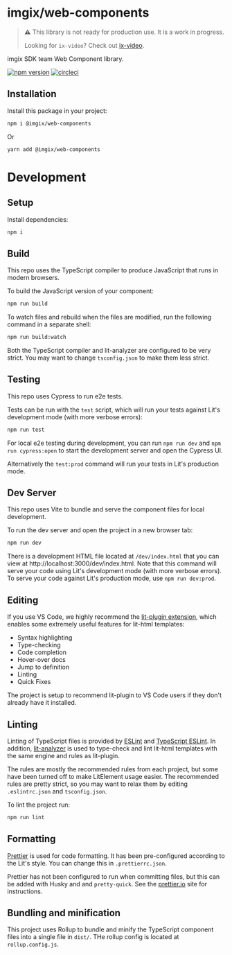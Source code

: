 # imgix/web-components

> ⚠️ This library is not ready for production use. It is a work in progress.
>
> Looking for `ix-video`? Check out [ix-video](https://github.com/imgix/ix-video).

imgix SDK team Web Component library.

[![npm version](https://img.shields.io/npm/v/@imgix/web-components.svg)](https://www.npmjs.com/package/@imgix/web-components)
[![circleci](https://circleci.com/gh/imgix/web-components/tree/next.svg?style=shield&circle-token=ae497a4aade0e744c31dc29c97b967a8011ef8af)](https://circleci.com/gh/imgix/web-components/?branch=next)

## Installation

Install this package in your project:

```bash
npm i @imgix/web-components
```

Or

```bash
yarn add @imgix/web-components
```

# Development

## Setup

Install dependencies:

```bash
npm i
```

## Build

This repo uses the TypeScript compiler to produce JavaScript that runs in modern browsers.

To build the JavaScript version of your component:

```bash
npm run build
```

To watch files and rebuild when the files are modified, run the following command in a separate shell:

```bash
npm run build:watch
```

Both the TypeScript compiler and lit-analyzer are configured to be very strict. You may want to change `tsconfig.json` to make them less strict.

## Testing

This repo uses Cypress to run e2e tests.

Tests can be run with the `test` script, which will run your tests against Lit's development mode (with more verbose errors):

```bash
npm run test
```

For local e2e testing during development, you can run `npm run dev` and `npm run cypress:open` to start the development server and open the Cypress UI.

Alternatively the `test:prod` command will run your tests in Lit's production mode.

## Dev Server

This repo uses Vite to bundle and serve the component files for local development.

To run the dev server and open the project in a new browser tab:

```bash
npm run dev
```

There is a development HTML file located at `/dev/index.html` that you can view at http://localhost:3000/dev/index.html. Note that this command will serve your code using Lit's development mode (with more verbose errors). To serve your code against Lit's production mode, use `npm run dev:prod`.

## Editing

If you use VS Code, we highly recommend the [lit-plugin extension](https://marketplace.visualstudio.com/items?itemName=runem.lit-plugin), which enables some extremely useful features for lit-html templates:

- Syntax highlighting
- Type-checking
- Code completion
- Hover-over docs
- Jump to definition
- Linting
- Quick Fixes

The project is setup to recommend lit-plugin to VS Code users if they don't already have it installed.

## Linting

Linting of TypeScript files is provided by [ESLint](eslint.org) and [TypeScript ESLint](https://github.com/typescript-eslint/typescript-eslint). In addition, [lit-analyzer](https://www.npmjs.com/package/lit-analyzer) is used to type-check and lint lit-html templates with the same engine and rules as lit-plugin.

The rules are mostly the recommended rules from each project, but some have been turned off to make LitElement usage easier. The recommended rules are pretty strict, so you may want to relax them by editing `.eslintrc.json` and `tsconfig.json`.

To lint the project run:

```bash
npm run lint
```

## Formatting

[Prettier](https://prettier.io/) is used for code formatting. It has been pre-configured according to the Lit's style. You can change this in `.prettierrc.json`.

Prettier has not been configured to run when committing files, but this can be added with Husky and and `pretty-quick`. See the [prettier.io](https://prettier.io/) site for instructions.

## Bundling and minification

This project uses Rollup to bundle and minify the TypeScript component files
into a single file in `dist/`. THe rollup config is located at
`rollup.config.js`.
